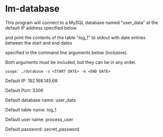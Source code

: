 # lm-database

This program will connect to a MySQL database named "user_data" at the default IP address specified below

and print the contents of the table "log_1" to stdout with date entries between the start and end dates

specified in the command line arguments below (inclusive).

Both arguments must be included, but they can be in any order.

```
usage: ./database -s <START DATE> -e <END DATE>
```

Default IP: 192.168.145.68

Default Port: 3306
  
Default database name: user_data
  
Default table name: log_1

Default user name: process_user

Default password: secret_password
